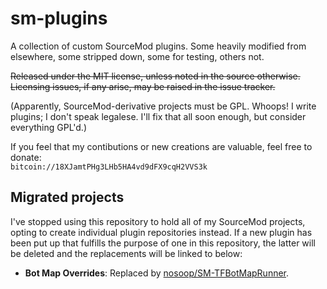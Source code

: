 sm-plugins
==========

A collection of custom SourceMod plugins.  Some heavily modified from elsewhere, some stripped down, some for testing, others not.

~~Released under the MIT license, unless noted in the source otherwise.  
Licensing issues, if any arise, may be raised in the issue tracker.~~

(Apparently, SourceMod-derivative projects must be GPL.  Whoops!  I write plugins; I don't speak legalese.  I'll fix that all soon enough, but consider everything GPL'd.)

If you feel that my contibutions or new creations are valuable, feel free to donate:  
`bitcoin://18XJamtPHg3LHb5HA4vd9dFX9cqH2VVS3k`

## Migrated projects
I've stopped using this repository to hold all of my SourceMod projects, opting to create individual plugin repositories instead.  If a new plugin has been put up that fulfills the purpose of one in this repository, the latter will be deleted and the replacements will be linked to below:

* **Bot Map Overrides**:  Replaced by [nosoop/SM-TFBotMapRunner](https://github.com/nosoop/SM-TFBotMapRunner).
